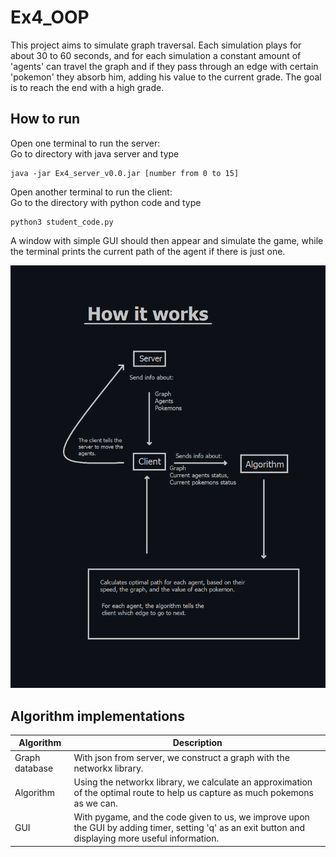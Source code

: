 # Ex4_OOP
This project aims to simulate graph traversal.
Each simulation plays for about 30 to 60 seconds, and for each simulation a constant amount of 'agents' can travel the graph and if they pass through an edge with certain 'pokemon' they absorb him, adding his value to the current grade. The goal is to reach the end with a high grade.

## How to run
Open one terminal to run the server: <br>
Go to directory with java server and type
```
java -jar Ex4_server_v0.0.jar [number from 0 to 15]
```
Open another terminal to run the client:<br>
Go to the directory with python code and type 
```
python3 student_code.py
```
A window with simple GUI should then appear and simulate the game, while the terminal prints the current path of the agent if there is just one.

![DEMO](https://github.com/bfwontcodewithme/Ex4_OOP/blob/main/visual_info/how_it_works.png)

## Algorithm implementations
| Algorithm | Description |
| --- | --- |
| Graph database | With json from server, we construct a graph with the networkx library. |
| Algorithm | Using the networkx library, we calculate an approximation of the optimal route to help us capture as much pokemons as we can. |
| GUI | With pygame, and the code given to us, we improve upon the GUI by adding timer, setting 'q' as an exit button and displaying more useful information. |
